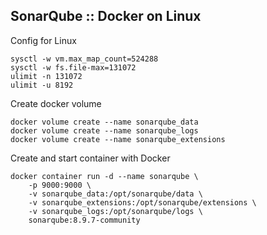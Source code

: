 ## SonarQube :: Docker on Linux


Config for Linux
```
sysctl -w vm.max_map_count=524288
sysctl -w fs.file-max=131072
ulimit -n 131072
ulimit -u 8192
```

Create docker volume
```
docker volume create --name sonarqube_data
docker volume create --name sonarqube_logs
docker volume create --name sonarqube_extensions
```

Create and start container with Docker
```
docker container run -d --name sonarqube \
    -p 9000:9000 \
    -v sonarqube_data:/opt/sonarqube/data \
    -v sonarqube_extensions:/opt/sonarqube/extensions \
    -v sonarqube_logs:/opt/sonarqube/logs \
    sonarqube:8.9.7-community
```